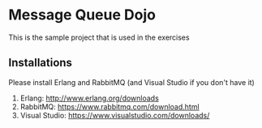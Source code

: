 # Message Queue Dojo
This is the sample project that is used in the exercises

## Installations
Please install Erlang and RabbitMQ (and Visual Studio if you don't have it)
1. Erlang: http://www.erlang.org/downloads
2. RabbitMQ: https://www.rabbitmq.com/download.html
3. Visual Studio: https://www.visualstudio.com/downloads/

